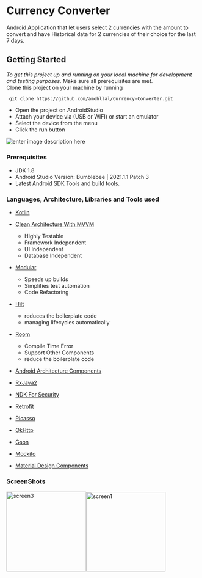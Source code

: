 # Currency Converter

Android Application that let users select 2 currencies with the amount to convert and have Historical data for 2 currencies of their choice for the last 7 days.

## Getting Started

*To get this project up and running on your local machine for development and testing purposes.* Make sure all prerequisites are met.  
Clone this project on your machine by running  

     git clone https://github.com/amohllal/Currency-Converter.git   

- Open the project on AndroidStudio  
- Attach your device via (USB or WIFI) or start an emulator   
- Select the device from the menu   
- Click the run button   

![enter image description here](https://i.ibb.co/Y7zh8b8/running-app.png)

### Prerequisites  
  
-  JDK 1.8
-  Android Studio Version: Bumblebee | 2021.1.1 Patch 3
-  Latest Android SDK Tools and build tools.  

 ### Languages, Architecture, Libraries and Tools used

-   [Kotlin](https://kotlinlang.org/)
- [Clean Architecture With MVVM](https://github.com/android10/Android-CleanArchitecture-Kotlin)
  - Highly Testable
  - Framework Independent
  - UI Independent
  - Database Independent
- [Modular](https://proandroiddev.com/android-components-architecture-in-a-modular-word-7414a0631969)
  - Speeds up builds
  - Simplifies test automation
  - Code Refactoring
- [Hilt](https://dagger.dev/hilt)
  -  reduces the boilerplate code
  -  managing lifecycles automatically
- [Room](https://developer.android.com/topic/libraries/architecture/room.html)
  - Compile Time Error
  - Support Other Components
  - reduce the boilerplate code
-   [Android Architecture Components](https://developer.android.com/topic/libraries/architecture/index.html)
-   [RxJava2](https://github.com/ReactiveX/RxJava/wiki/What's-different-in-2.0)

-   [NDK For Security](https://www.geeksforgeeks.org/securing-api-keys-using-android-ndk/)
-   [Retrofit](http://square.github.io/retrofit/)
-   [Picasso](https://github.com/square/picasso)
-   [OkHttp](http://square.github.io/okhttp/)
-   [Gson](https://github.com/google/gson)
-   [Mockito](http://site.mockito.org/)
-   [Material Design Components](https://material.io/components?platform=android)

### ScreenShots
<img width="209" alt="screen3" src="https://user-images.githubusercontent.com/40995581/166868118-9a85309b-f844-4ae6-953c-b66e8f9518ef.jpg"><img width="208" alt="screen1" src="https://user-images.githubusercontent.com/40995581/166867583-e2d86ac7-0cf2-45ba-a78b-0c6fc9869cbb.jpg">
